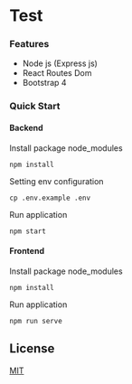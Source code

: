 # Test

### Features

- Node js (Express js)
- React Routes Dom
- Bootstrap 4

### Quick Start

#### Backend

Install package node_modules
  
    npm install

Setting env configuration
  
    cp .env.example .env

Run application
  
    npm start

#### Frontend
Install package node_modules
  
    npm install

Run application
  
    npm run serve


## License

[MIT](LICENSE)
